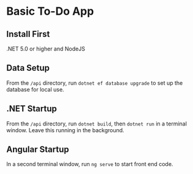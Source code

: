 # Basic To-Do App

## Install First
.NET 5.0 or higher and NodeJS

## Data Setup
From the `/api` directory, run `dotnet ef database upgrade` to set up the database for local use.

## .NET Startup
From the `/api` directory, run `dotnet build`, then `dotnet run` in a terminal window. Leave this running in the background.

## Angular Startup
In a second terminal window, run `ng serve` to start front end code.
